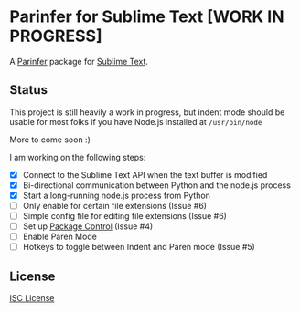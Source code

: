 # Parinfer for Sublime Text [WORK IN PROGRESS]

A [Parinfer] package for [Sublime Text].

## Status

This project is still heavily a work in progress, but indent mode should be
usable for most folks if you have Node.js installed at `/usr/bin/node`

More to come soon :)

I am working on the following steps:

* [x] Connect to the Sublime Text API when the text buffer is modified
* [x] Bi-directional communication between Python and the node.js process
* [x] Start a long-running node.js process from Python
* [ ] Only enable for certain file extensions (Issue #6)
* [ ] Simple config file for editing file extensions (Issue #6)
* [ ] Set up [Package Control] (Issue #4)
* [ ] Enable Paren Mode
* [ ] Hotkeys to toggle between Indent and Paren mode (Issue #5)

## License

[ISC License]

[Parinfer]:http://shaunlebron.github.io/parinfer/
[Sublime Text]:http://www.sublimetext.com/
[Package Control]:https://packagecontrol.io/
[ISC License]:LICENSE.md
